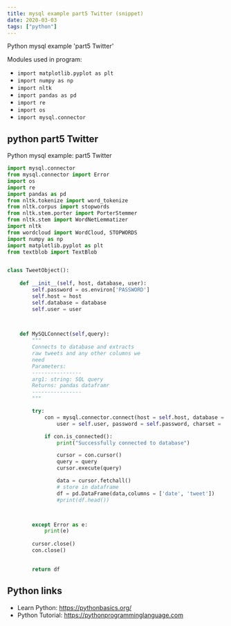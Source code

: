 ```yaml
---
title: mysql example part5 Twitter (snippet)
date: 2020-03-03
tags: ["python"]
---
```

Python mysql example 'part5 Twitter'


Modules used in program: 
* `import matplotlib.pyplot as plt`
* `import numpy as np`
* `import nltk`
* `import pandas as pd `
* `import re`
* `import os`
* `import mysql.connector `

## python part5 Twitter

Python mysql example: part5 Twitter

```python
import mysql.connector 
from mysql.connector import Error
import os
import re
import pandas as pd 
from nltk.tokenize import word_tokenize
from nltk.corpus import stopwords
from nltk.stem.porter import PorterStemmer
from nltk.stem import WordNetLemmatizer
import nltk
from wordcloud import WordCloud, STOPWORDS
import numpy as np
import matplotlib.pyplot as plt
from textblob import TextBlob


class TweetObject():
	
	def __init__(self, host, database, user):
		self.password = os.environ['PASSWORD']
		self.host = host
		self.database = database
		self.user = user
		


	def MySQLConnect(self,query):
		"""
		Connects to database and extracts
		raw tweets and any other columns we
		need
		Parameters:
		----------------
		arg1: string: SQL query
		Returns: pandas dataframr
		----------------
		"""

		try:
			con = mysql.connector.connect(host = self.host, database = self.database, \
				user = self.user, password = self.password, charset = 'utf8')

			if con.is_connected():
				print("Successfully connected to database")

				cursor = con.cursor()
				query = query
				cursor.execute(query)

				data = cursor.fetchall()
				# store in dataframe
				df = pd.DataFrame(data,columns = ['date', 'tweet'])
				#print(df.head())



		except Error as e:
			print(e)
		
		cursor.close()
		con.close()

		
		return df


```

## Python links

- Learn Python: https://pythonbasics.org/
- Python Tutorial: https://pythonprogramminglanguage.com

